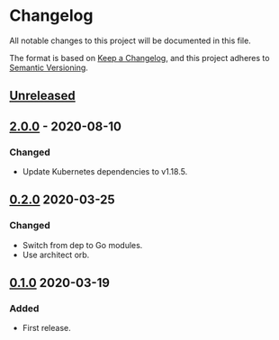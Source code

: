 # Changelog

All notable changes to this project will be documented in this file.

The format is based on [Keep a Changelog](https://keepachangelog.com/en/1.0.0/),
and this project adheres to [Semantic Versioning](https://semver.org/spec/v2.0.0.html).



## [Unreleased]

## [2.0.0] - 2020-08-10

### Changed

- Update Kubernetes dependencies to v1.18.5.


## [0.2.0] 2020-03-25

### Changed

- Switch from dep to Go modules.
- Use architect orb.



## [0.1.0] 2020-03-19

### Added

- First release.



[Unreleased]: https://github.com/giantswarm/k8sportforward/compare/v2.0.0...HEAD
[2.0.0]: https://github.com/giantswarm/k8sportforward/compare/v0.1.0...v2.0.0
[0.2.0]: https://github.com/giantswarm/k8sportforward/compare/v0.1.0...v0.2.0

[0.1.0]: https://github.com/giantswarm/k8sportforward/releases/tag/v0.1.0
